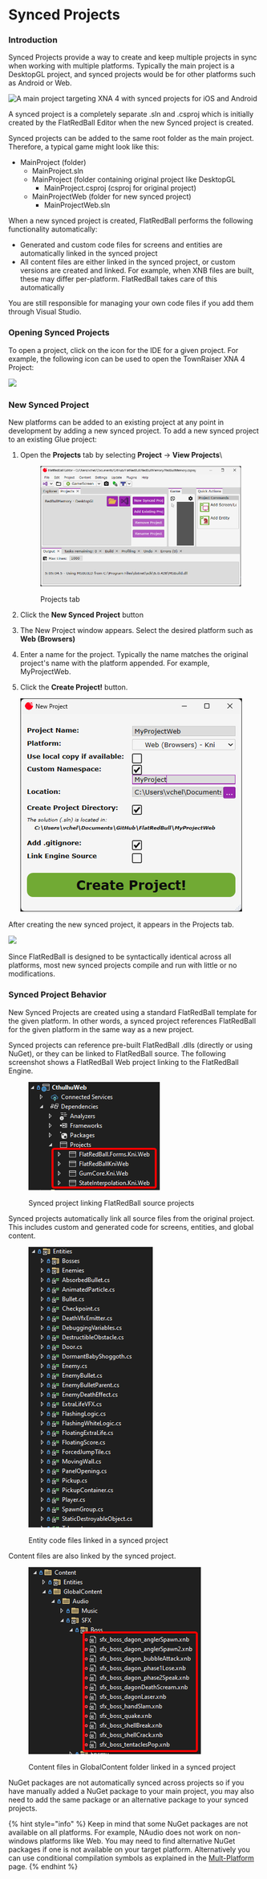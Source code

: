# Synced Projects

### Introduction

Synced Projects provide a way to create and keep multiple projects in sync when working with multiple platforms. Typically the main project is a DesktopGL project, and synced projects would be for other platforms such as Android or Web.

![A main project targeting XNA 4 with synced projects for iOS and Android](../../.gitbook/assets/2017-04-img_58f2ca34ce257.png)

A synced project is a completely separate .sln and .csproj which is initially created by the FlatRedBall Editor when the new Synced project is created.

Synced projects can be added to the same root folder as the main project. Therefore, a typical game might look like this:

* MainProject (folder)
  * MainProject.sln
  * MainProject (folder containing original project like DesktopGL
    * MainProject.csproj (csproj for original project)
  * MainProjectWeb (folder for new synced project)
    * MainProjectWeb.sln

When a new synced project is created, FlatRedBall performs the following functionality automatically:

* Generated and custom code files for screens and entities are automatically linked in the synced project
* All content files are either linked in the synced project, or custom versions are created and linked. For example, when XNB files are built, these may differ per-platform. FlatRedBall takes care of this automatically

You are still responsible for managing your own code files if you add them through Visual Studio.&#x20;

### Opening Synced Projects

To open a project, click on the icon for the IDE for a given project. For example, the following icon can be used to open the TownRaiser XNA 4 Project:

![](../../.gitbook/assets/2017-04-img_58f2cb4ab5082.png)

### New Synced Project

New platforms can be added to an existing project at any point in development by adding a new synced project. To add a new synced project to an existing Glue project:

1.  Open the **Projects** tab by selecting **Project** -> **View Projects**\


    <figure><img src="../../.gitbook/assets/image (369).png" alt=""><figcaption><p>Projects tab</p></figcaption></figure>
2. Click the **New Synced Project** button
3. The New Project window appears. Select the desired platform such as **Web (Browsers)**
4. Enter a name for the project. Typically the name matches the original project's name with the platform appended. For example, MyProjectWeb.
5.  Click the **Create Project!** button.

    ![Create project window for creating a new project ](<../../.gitbook/assets/15_06 38 18.png>)

After creating the new synced project, it appears in the Projects tab.

![](../../.gitbook/assets/2017-04-img_58f2cdedd3206.png)

Since FlatRedBall is designed to be syntactically identical across all platforms, most new synced projects compile and run with little or no modifications.

### Synced Project Behavior

New Synced Projects are created using a standard FlatRedBall template for the given platform. In other words, a synced project references FlatRedBall for the given platform in the same way as a new project.

Synced projects can reference pre-built FlatRedBall .dlls (directly or using NuGet), or they can be linked to FlatRedBall source. The following screenshot shows a FlatRedBall Web project linking to the FlatRedBall Engine.

<figure><img src="../../.gitbook/assets/image (2) (1) (1) (1).png" alt=""><figcaption><p>Synced project linking FlatRedBall source projects</p></figcaption></figure>

Synced projects automatically link all source files from the original project. This includes custom and generated code for screens, entities, and global content.&#x20;

<figure><img src="../../.gitbook/assets/image (1) (1) (1) (1) (1) (1) (1) (1) (1).png" alt=""><figcaption><p>Entity code files linked in a synced project</p></figcaption></figure>

Content files are also linked by the synced project.

<figure><img src="../../.gitbook/assets/image (2) (1) (1) (1) (1).png" alt=""><figcaption><p>Content files in GlobalContent folder linked in a synced project</p></figcaption></figure>

NuGet packages are not automatically synced across projects so if you have manually added a NuGet package to your main project, you may also need to add the same package or an alternative package to your synced projects.

{% hint style="info" %}
Keep in mind that some NuGet packages are not available on all platforms. For example, NAudio does not work on non-windows platforms like Web. You may need to find alternative NuGet packages if one is not available on your target platform. Alternatively you can use conditional compilation symbols as explained in the [Mult-Platform](./#conditional-compilation-symbols) page.
{% endhint %}


